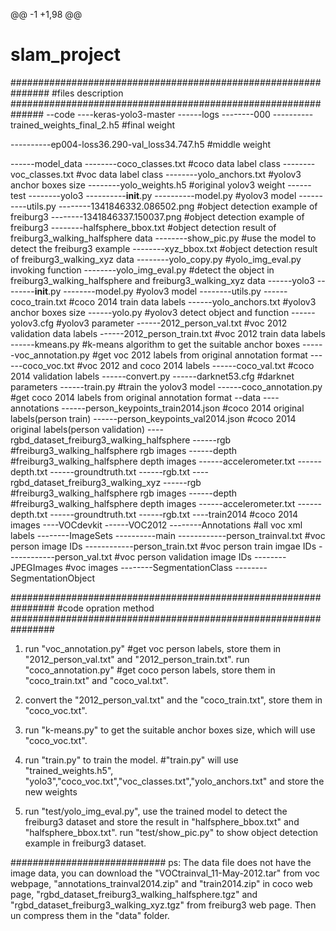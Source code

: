 @@ -1 +1,98 @@
# slam_project

###############################################################
#files description
##############################################################
--code
----keras-yolo3-master
------logs
--------000
----------trained_weights_final_2.h5            #final weight

----------ep004-loss36.290-val_loss34.747.h5    #middle weight

------model_data
--------coco_classes.txt                        #coco data label class
--------voc_classes.txt                         #voc data label class
--------yolo_anchors.txt                        #yolov3 anchor boxes size
--------yolo_weights.h5                         #original yolov3 weight
------test
--------yolo3
----------__init__.py
----------model.py                              #yolov3 model
----------utils.py
--------1341846332.086502.png                   #object detection example of freiburg3
--------1341846337.150037.png                   #object detection example of freiburg3
--------halfsphere_bbox.txt                     #object detection result of freiburg3_walking_halfsphere data
--------show_pic.py                             #use the model to detect the freiburg3 example
--------xyz_bbox.txt                            #object detection result of freiburg3_walking_xyz data
--------yolo_copy.py                            #yolo_img_eval.py  invoking function
--------yolo_img_eval.py                        #detect the object in freiburg3_walking_halfsphere and freiburg3_walking_xyz data
------yolo3
--------__init__.py
--------model.py                                #yolov3 model
--------utils.py
------coco_train.txt                            #coco 2014 train data labels
------yolo_anchors.txt                          #yolov3 anchor boxes size
------yolo.py                                   #yolov3 detect object and function
------yolov3.cfg                                #yolov3 parameter
------2012_person_val.txt                       #voc 2012 validation data labels
------2012_person_train.txt                     #voc 2012 train data labels
------kmeans.py                                 #k-means algorithm to get the suitable anchor boxes
------voc_annotation.py                         #get voc 2012 labels from original annotation format
------coco_voc.txt                              #voc 2012 and coco 2014 labels
------coco_val.txt                              #coco 2014 validation labels
------convert.py
------darknet53.cfg                             #darknet parameters
------train.py                                  #train the yolov3 model
------coco_annotation.py                        #get coco 2014 labels from original annotation format
--data
----annotations
------person_keypoints_train2014.json           #coco 2014 original labels(person train)
------person_keypoints_val2014.json             #coco 2014 original labels(person validation)
----rgbd_dataset_freiburg3_walking_halfsphere
------rgb                                       #freiburg3_walking_halfsphere rgb images
------depth                                     #freiburg3_walking_halfsphere depth images
------accelerometer.txt
------depth.txt
------groundtruth.txt
------rgb.txt
----rgbd_dataset_freiburg3_walking_xyz
------rgb                                       #freiburg3_walking_halfsphere rgb images
------depth                                     #freiburg3_walking_halfsphere depth images
------accelerometer.txt
------depth.txt
------groundtruth.txt
------rgb.txt
----train2014                                   #coco 2014 images
----VOCdevkit
------VOC2012
--------Annotations                             #all voc xml labels
--------ImageSets
----------main
------------person_trainval.txt                 #voc person image IDs
------------person_train.txt                    #voc person train imgae IDs
------------person_val.txt                      #voc person validation image IDs
--------JPEGImages                              #voc images
--------SegmentationClass
--------SegmentationObject

################################################################
#code opration method
################################################################
1.  run "voc_annotation.py"  #get voc person labels, store them in  "2012_person_val.txt" and "2012_person_train.txt".
    run "coco_annotation.py"  #get coco person labels, store them in  "coco_train.txt" and "coco_val.txt".

2.  convert the "2012_person_val.txt" and the "coco_train.txt", store them in "coco_voc.txt".

3.  run "k-means.py" to get the suitable anchor boxes size, which will use "coco_voc.txt".

3.  run "train.py" to train the model. #"train.py" will use "trained_weights.h5", "yolo3","coco_voc.txt","voc_classes.txt","yolo_anchors.txt" and store the new weights

4.  run "test/yolo_img_eval.py", use the trained model to detect the freiburg3 dataset and store the result in "halfsphere_bbox.txt" and "halfsphere_bbox.txt".
    run "test/show_pic.py" to show object detection example in  freiburg3 dataset.

############################
ps: The data file does not have the image data,
    you can download the    "VOCtrainval_11-May-2012.tar" from voc webpage,
                            "annotations_trainval2014.zip" and "train2014.zip" in coco web page,
                            "rgbd_dataset_freiburg3_walking_halfsphere.tgz" and "rgbd_dataset_freiburg3_walking_xyz.tgz" from freiburg3 web page.
    Then un compress them in the "data" folder.
